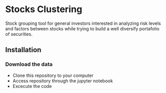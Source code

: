 # Stocks Clustering

Stock grouping tool for general investors interested in analyzing risk levels and factors between stocks while trying to build a well diversify portafolio of securities.


## Installation

### Download the data

* Clone this repository to your computer
* Access repository through the jupyter notebook
* Excecute the code